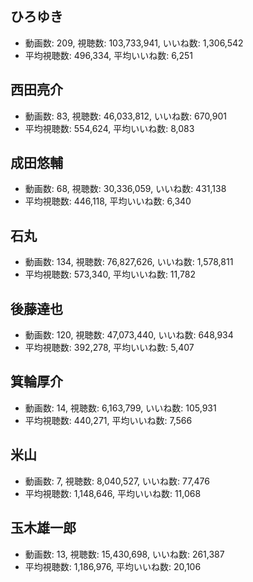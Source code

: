 ## ひろゆき

-   動画数: 209, 視聴数: 103,733,941, いいね数: 1,306,542
-   平均視聴数: 496,334, 平均いいね数: 6,251

## 西田亮介

-   動画数: 83, 視聴数: 46,033,812, いいね数: 670,901
-   平均視聴数: 554,624, 平均いいね数: 8,083

## 成田悠輔

-   動画数: 68, 視聴数: 30,336,059, いいね数: 431,138
-   平均視聴数: 446,118, 平均いいね数: 6,340

## 石丸

-   動画数: 134, 視聴数: 76,827,626, いいね数: 1,578,811
-   平均視聴数: 573,340, 平均いいね数: 11,782

## 後藤達也

-   動画数: 120, 視聴数: 47,073,440, いいね数: 648,934
-   平均視聴数: 392,278, 平均いいね数: 5,407

## 箕輪厚介

-   動画数: 14, 視聴数: 6,163,799, いいね数: 105,931
-   平均視聴数: 440,271, 平均いいね数: 7,566

## 米山

-   動画数: 7, 視聴数: 8,040,527, いいね数: 77,476
-   平均視聴数: 1,148,646, 平均いいね数: 11,068

## 玉木雄一郎

-   動画数: 13, 視聴数: 15,430,698, いいね数: 261,387
-   平均視聴数: 1,186,976, 平均いいね数: 20,106


